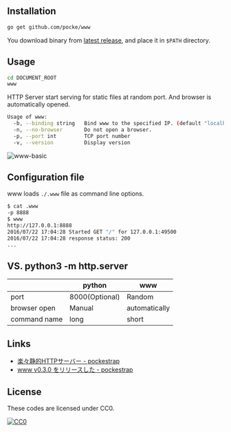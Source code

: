 Installation
---------------

```sh
go get github.com/pocke/www
```

You download binary from [latest release](https://github.com/pocke/www/releases/latest), and place it in `$PATH` directory.

Usage
---------

```sh
cd DOCUMENT_ROOT
www
```

HTTP Server start serving for static files at random port. And browser is automatically opened.

```sh
Usage of www:
  -b, --binding string   Bind www to the specified IP. (default "localhost")
  -n, --no-browser       Do not open a browser.
  -p, --port int         TCP port number
  -v, --version          Display version
```

![www-basic](http://cdn-ak.f.st-hatena.com/images/fotolife/P/Pocke/20160125/20160125120042.gif)


Configuration file
------

www loads `./.www` file as command line options.

```sh
$ cat .www
-p 8888
$ www
http://127.0.0.1:8888
2016/07/22 17:04:28 Started GET "/" for 127.0.0.1:49500
2016/07/22 17:04:28 response status: 200
...
```


VS. python3 -m http.server
-------------------------

|              | python         | www |
| ---          | -----          | --- |
| port         | 8000(Optional) | Random |
| browser open | Manual         | automatically |
| command name | long           | short |


Links
-------

- [楽々静的HTTPサーバー - pockestrap](http://pocke.hatenablog.com/entry/2016/01/25/120952)
- [www v0.3.0 をリリースした - pockestrap](http://pocke.hatenablog.com/entry/2016/04/09/233321)


License
-------

These codes are licensed under CC0.

[![CC0](http://i.creativecommons.org/p/zero/1.0/88x31.png "CC0")](http://creativecommons.org/publicdomain/zero/1.0/deed.en)
